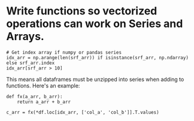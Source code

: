 
# Write functions so vectorized operations can work on Series and Arrays. 


```
# Get index array if numpy or pandas series
idx_arr = np.arange(len(srf_arr)) if isinstance(srf_arr, np.ndarray) else srf_arr.index 
idx_arr[srf_arr > 10] 
```

This means all dataframes must be unzipped into series when adding to functions. Here's an example:

```
def fx(a_arr, b_arr):
	return a_arr + b_arr

c_arr = fx(*df.loc[idx_arr, ['col_a', 'col_b']].T.values)
```
